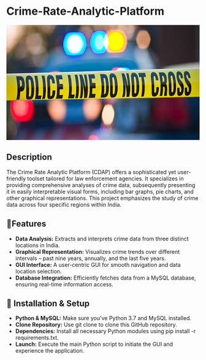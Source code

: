 # Crime-Rate-Analytic-Platform
<img src="https://github.com/DeeyaSingh/Crime-Rate-Analytic-Platform/blob/main/Screenshots/hero-img.png" alt="The homepage" height="300" width="100%">


## Description
The Crime Rate Analytic Platform (CDAP) offers a sophisticated yet user-friendly toolset tailored for law enforcement agencies. It specializes in providing comprehensive analyses of crime data, subsequently presenting it in easily interpretable visual forms, including bar graphs, pie charts, and other graphical representations. This project emphasizes the study of crime data across four specific regions within India.

## 🚀Features
* **Data Analysis:** Extracts and interprets crime data from three distinct locations in India.
* **Graphical Representation:** Visualizes crime trends over different intervals – past nine years, annually, and the last five years.
* **GUI Interface:** A user-centric GUI for smooth navigation and data location selection.
* **Database Integration:** Efficiently fetches data from a MySQL database, ensuring real-time information access.

## 🔧 Installation & Setup
* **Python & MySQL:** Make sure you've Python 3.7 and MySQL installed.
* **Clone Repository:** Use git clone to clone this GitHub repository.
* **Dependencies:** Install all necessary Python modules using pip install -r requirements.txt.
* **Launch:** Execute the main Python script to initiate the GUI and experience the application.

